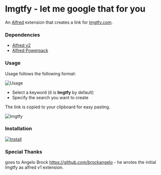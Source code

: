 # lmgtfy - let me google that for you
An [Alfred](http://alfredapp.com) extension that creates a link for [lmgtfy.com](http://lmgtfy.com).

### Dependencies
* [Alfred v2](http://alfredapp.com)
* [Alfred Powerpack](http://www.alfredapp.com/powerpack)

### Usage

Usage follows the following format:


![Usage](http://approductive.files.wordpress.com/2012/05/lmgtfy_alfred.png)

* Select a keyword (it is **lmgtfy** by default)
* Specify the search you want to create

The link is copied to your clipboard for easy pasting.

![lmgtfy](http://approductive.files.wordpress.com/2012/05/lmgtfy_output.png)


### Installation

[![Install](http://media.alfredapp.com/scripts/downloadextension.png)](https://github.com/brockangelo/lmgtfy/raw/master/lmgtfy.alfredextension)

### Special Thanks

goes to Angelo Brock https://github.com/brockangelo - he wrotes the initial lmgtfy as alfred v1 extension.

